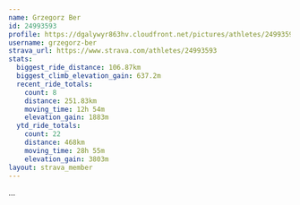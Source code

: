 ```yaml
---
name: Grzegorz Ber
id: 24993593
profile: https://dgalywyr863hv.cloudfront.net/pictures/athletes/24993593/7453165/11/large.jpg
username: grzegorz-ber
strava_url: https://www.strava.com/athletes/24993593
stats:
  biggest_ride_distance: 106.87km
  biggest_climb_elevation_gain: 637.2m
  recent_ride_totals:
    count: 8
    distance: 251.83km
    moving_time: 12h 54m
    elevation_gain: 1883m
  ytd_ride_totals:
    count: 22
    distance: 468km
    moving_time: 28h 55m
    elevation_gain: 3803m
layout: strava_member
--- 
```

...
